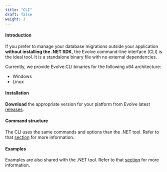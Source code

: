 ```yaml
---
title: "CLI"
draft: false
weight: 3
---
```


#### Introduction

If you prefer to manage your database migrations outside your application **without installing the .NET SDK**, the Evolve command-line interface (CLI) is the ideal tool. It is a standalone binary file with no external dependencies.

Currently, we provide Evolve.CLI binaries for the following x64 architecture:

- Windows
- Linux

#### Installation

**Download** the appropriate version for your platform from Evolve latest [releases](https://github.com/lecaillon/Evolve/releases/latest).

#### Command structure

The CLI uses the same commands and options than the .NET tool. Refer to that [section](/getting-started/tool/#command-structure) for more information.

#### Examples

Examples are also shared with the .NET tool. Refer to that [section](/getting-started/tool/#examples) for more information.

